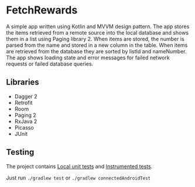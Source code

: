 # FetchRewards

A simple app written using Kotlin and MVVM design pattern. The app stores the items retrieved from a remote source into the local database and shows them in a list using Paging library 2. 
When items are stored, the number is parsed from the name and stored in a new column in the table. When items are retrieved from the database they are sorted by listId and nameNumber.
The app shows loading state and error messages for failed network requests or failed database queries.

## Libraries

- Dagger 2
- Retrofit
- Room
- Paging 2
- RxJava 2
- Picasso
- JUnit

## Testing

The project contains  [Local unit tests][2] and [Instrumented tests][3].

Just run `./gradlew test` or `./gradlew connectedAndroidTest`

[2]: app/src/test/java/com/example/fetchrewards/
[3]: app/src/androidTest/java/com/example/fetchrewards/
